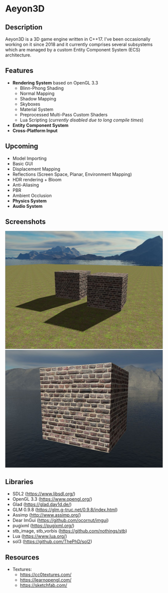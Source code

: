 # Aeyon3D

## Description

Aeyon3D is a 3D game engine written in C++17. I've been occasionally working on it since 2018 and it currently comprises several 
subsystems which are managed by a custom Entity Component System (ECS)
architecture.

## Features
* **Rendering System** based on OpenGL 3.3
    - Blinn-Phong Shading
    - Normal Mapping
    - Shadow Mapping
    - Skyboxes
    - Material System
    - Preprocessed Multi-Pass Custom Shaders
    - Lua Scripting (_currently disabled due to long compile times_)
* **Entity Component System**
* **Cross-Platform Input**

## Upcoming
* Model Importing
* Basic GUI
* Displacement Mapping
* Reflections (Screen Space, Planar, Environment Mapping)
* HDR rendering + Bloom
* Anti-Aliasing
* PBR
* Ambient Occlusion
* **Physics System**
* **Audio System**

## Screenshots
![alt text](https://github.com/Trypio/Aeyon3D/blob/master/screenshots/Screen1.jpg "Two boxes with shadows")
![alt text](https://github.com/Trypio/Aeyon3D/blob/master/screenshots/Screen2.jpg "A box with normal mapping")


## Libraries
- SDL2 (https://www.libsdl.org/)
- OpenGL 3.3 (https://www.opengl.org/)
- Glad (https://glad.dav1d.de/)
- GLM 0.9.8 (https://glm.g-truc.net/0.9.8/index.html)
- Assimp (http://www.assimp.org/)
- Dear ImGui (https://github.com/ocornut/imgui)
- pugixml (https://pugixml.org/)
- stb_image, stb_vorbis (https://github.com/nothings/stb)
- Lua (https://www.lua.org/)
- sol3 (https://github.com/ThePhD/sol2)

## Resources
- Textures:
    - https://cc0textures.com/
    - https://learnopengl.com/
    - https://sketchfab.com/